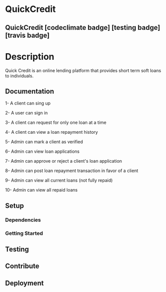 # QuickCredit

## QuickCredit [codeclimate badge] [testing badge] [travis badge]


# Description

Quick Credit is an online lending platform that provides short term soft loans to individuals.




## Documentation

1- A client can sing up

2- A user can sign in

3- A client can request for  only one loan at a time

4- A client can view a loan repayment history

5- Admin can mark a client as verified

6- Admin can view loan applications

7- Admin can approve or reject a client's loan application

8- Admin can post loan repayment transaction in favor of a client

9- Admin can view all current loans (not fully repaid)

10- Admin can view all repaid loans


## Setup



### Dependencies



### Getting Started



## Testing



## Contribute



## Deployment
